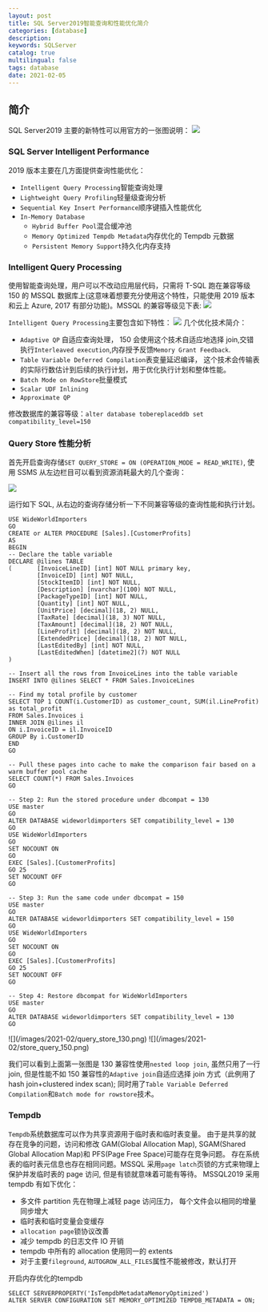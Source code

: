 ```yaml
---
layout: post
title: SQL Server2019智能查询和性能优化简介
categories: [database]
description:
keywords: SQLServer
catalog: true
multilingual: false
tags: database
date: 2021-02-05
---
```


## 简介

SQL Server2019 主要的新特性可以用官方的一张图说明：
![](/images/2021-02/2019_solve_data_challenges.png)

### SQL Server Intelligent Performance

2019 版本主要在几方面提供查询性能优化：

- `Intelligent Query Processing`智能查询处理
- `Lightweight Query Profiling`轻量级查询分析
- `Sequential Key Insert Performance`顺序键插入性能优化
- `In-Memory Database`
  - `Hybrid Buffer Pool`混合缓冲池
  - `Memory Optimized Tempdb Metadata`内存优化的 Tempdb 元数据
  - `Persistent Memory Support`持久化内存支持

### Intelligent Query Processing

使用智能查询处理，用户可以不改动应用层代码，只需将 T-SQL 跑在兼容等级 150 的 MSSQL 数据库上(这意味着想要充分使用这个特性，只能使用 2019 版本和云上 Azure, 2017 有部分功能)。MSSQL 的兼容等级见下表:
![](/images/2021-02/mssql_compatibility_level.png)

`Intelligent Query Processing`主要包含如下特性：
![](/images/2021-02/IQP_features.png)
几个优化技术简介：

- `Adaptive QP` 自适应查询处理， 150 会使用这个技术自适应地选择 join,交错执行`Interleaved execution`,内存授予反馈`Memory Grant Feedback`.
- `Table Variable Deferred Compilation`表变量延迟编译， 这个技术会传输表的实际行数估计到后续的执行计划，用于优化执行计划和整体性能。
- `Batch Mode on RowStore`批量模式
- `Scalar UDF Inlining`
- `Approximate QP`

修改数据库的兼容等级：`alter database tobereplaceddb set compatibility_level=150`

### Query Store 性能分析

首先开启查询存储`SET QUERY_STORE = ON (OPERATION_MODE = READ_WRITE)`, 使用 SSMS 从左边栏目可以看到资源消耗最大的几个查询：

![](/images/2021-02/query_store_index.jpg)

运行如下 SQL, 从右边的查询存储分析一下不同兼容等级的查询性能和执行计划。

```
USE WideWorldImporters
GO
CREATE or ALTER PROCEDURE [Sales].[CustomerProfits]
AS
BEGIN
-- Declare the table variable
DECLARE @ilines TABLE
(       [InvoiceLineID] [int] NOT NULL primary key,
        [InvoiceID] [int] NOT NULL,
        [StockItemID] [int] NOT NULL,
        [Description] [nvarchar](100) NOT NULL,
        [PackageTypeID] [int] NOT NULL,
        [Quantity] [int] NOT NULL,
        [UnitPrice] [decimal](18, 2) NULL,
        [TaxRate] [decimal](18, 3) NOT NULL,
        [TaxAmount] [decimal](18, 2) NOT NULL,
        [LineProfit] [decimal](18, 2) NOT NULL,
        [ExtendedPrice] [decimal](18, 2) NOT NULL,
        [LastEditedBy] [int] NOT NULL,
        [LastEditedWhen] [datetime2](7) NOT NULL
)

-- Insert all the rows from InvoiceLines into the table variable
INSERT INTO @ilines SELECT * FROM Sales.InvoiceLines

-- Find my total profile by customer
SELECT TOP 1 COUNT(i.CustomerID) as customer_count, SUM(il.LineProfit) as total_profit
FROM Sales.Invoices i
INNER JOIN @ilines il
ON i.InvoiceID = il.InvoiceID
GROUP By i.CustomerID
END
GO

-- Pull these pages into cache to make the comparison fair based on a warm buffer pool cache
SELECT COUNT(*) FROM Sales.Invoices
GO

-- Step 2: Run the stored procedure under dbcompat = 130
USE master
GO
ALTER DATABASE wideworldimporters SET compatibility_level = 130
GO
USE WideWorldImporters
GO
SET NOCOUNT ON
GO
EXEC [Sales].[CustomerProfits]
GO 25
SET NOCOUNT OFF
GO

-- Step 3: Run the same code under dbcompat = 150
USE master
GO
ALTER DATABASE wideworldimporters SET compatibility_level = 150
GO
USE WideWorldImporters
GO
SET NOCOUNT ON
GO
EXEC [Sales].[CustomerProfits]
GO 25
SET NOCOUNT OFF
GO

-- Step 4: Restore dbcompat for WideWorldImporters
USE master
GO
ALTER DATABASE wideworldimporters SET compatibility_level = 130
GO
```

<div>
![](/images/2021-02/query_store_130.png)
![](/images/2021-02/store_query_150.png)
</div>

我们可以看到上面第一张图是 130 兼容性使用`nested loop join`, 虽然只用了一行 join, 但是性能不如 150 兼容性的`Adaptive join`自适应选择 join 方式（此例用了 hash join+clustered index scan); 同时用了`Table Variable Deferred Compilation`和`Batch mode for rowstore`技术。

### Tempdb

`Tempdb`系统数据库可以作为共享资源用于临时表和临时表变量。 由于是共享的就存在竞争的问题，访问和修改 GAM(Global Allocation Map), SGAM(Shared Global Allocation Map)和 PFS(Page Free Space)可能存在竞争问题。
存在系统表的临时表元信息也存在相同问题。MSSQL 采用`page latch`页锁的方式来物理上保护并发临时表的 page 访问, 但是有锁就意味着可能有等待。
MSSQL2019 采用 tempdb 有如下优化：

- 多文件 partition 先在物理上减轻 page 访问压力， 每个文件会以相同的增量同步增大
- 临时表和临时变量会变缓存
- `allocation page`锁协议改善
- 减少 tempdb 的日志文件 IO 开销
- tempdb 中所有的 allocation 使用同一的 extents
- 对于主要`fileground`, `AUTOGROW_ALL_FILES`属性不能被修改，默认打开

开启内存优化的tempdb
```
SELECT SERVERPROPERTY('IsTempdbMetadataMemoryOptimized')
ALTER SERVER CONFIGURATION SET MEMORY_OPTIMIZED TEMPDB_METADATA = ON;
```
